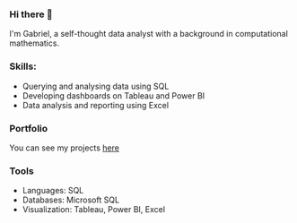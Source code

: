 ### Hi there 👋


I'm Gabriel, a self-thought data analyst with a background in computational mathematics.

### Skills:
* Querying and analysing data using SQL
* Developing dashboards on Tableau and Power BI
* Data analysis and reporting using Excel

### Portfolio
You can see my projects [here]()


### Tools
- Languages: SQL
- Databases: Microsoft SQL
- Visualization: Tableau, Power BI, Excel


